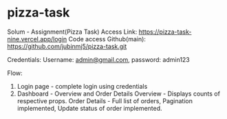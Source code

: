 # pizza-task
Solum - Assignment(Pizza Task)
Access Link: https://pizza-task-nine.vercel.app/login
Code access Github(main):  https://github.com/jubinmj5/pizza-task.git

Credentials: Username: admin@gmail.com, password: admin123

Flow:
1. Login page - complete login using credentials
2. Dashboard - Overview and Order Details
   Overview - Displays counts of respective props.
   Order Details - Full list of orders, Pagination implemented, Update status of order implemented. 
